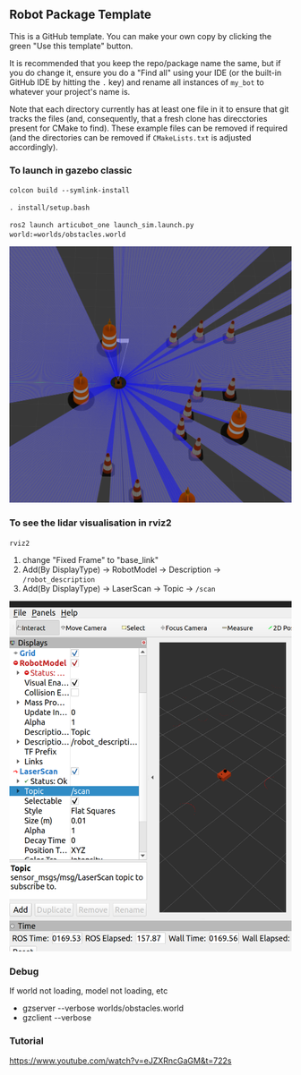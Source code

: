 ## Robot Package Template

This is a GitHub template. You can make your own copy by clicking the green "Use this template" button.

It is recommended that you keep the repo/package name the same, but if you do change it, ensure you do a "Find all" using your IDE (or the built-in GitHub IDE by hitting the `.` key) and rename all instances of `my_bot` to whatever your project's name is.

Note that each directory currently has at least one file in it to ensure that git tracks the files (and, consequently, that a fresh clone has direcctories present for CMake to find). These example files can be removed if required (and the directories can be removed if `CMakeLists.txt` is adjusted accordingly).

### To launch in gazebo classic

`colcon build --symlink-install`

`. install/setup.bash`

`ros2 launch articubot_one launch_sim.launch.py world:=worlds/obstacles.world`

![alt text](image-1.png)

### To see the lidar visualisation in rviz2

`rviz2`

1. change "Fixed Frame" to "base_link"
2. Add(By DisplayType) -> RobotModel -> Description -> `/robot_description`
3. Add(By DisplayType) -> LaserScan -> Topic -> `/scan`

![alt text](image.png)

### Debug

If world not loading, model not loading, etc
* gzserver --verbose worlds/obstacles.world
* gzclient --verbose

### Tutorial

https://www.youtube.com/watch?v=eJZXRncGaGM&t=722s